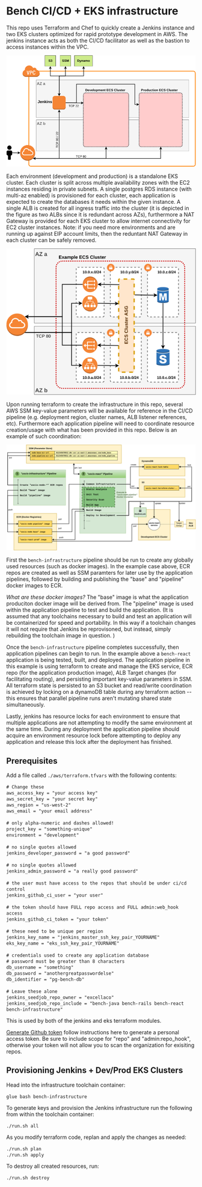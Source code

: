 # Bench CI/CD + EKS infrastructure

This repo uses Terraform and Chef to quickly create a Jenkins instance and two EKS clusters optimized for rapid prototype development in AWS. The jenkins instance acts as both the CI/CD facilitator as well as the bastion to access instances within the VPC.

![Architecture Overview](./doc/overview.png "Architecture Overview")

Each environment (development and production) is a standalone EKS cluster. Each cluster is split across multiple availability zones with the EC2 instances residing in private subnets. A single postgres RDS instance (with multi-az enabled) is provisioned for each cluster, each application is expected to create the databases it needs within the given instance. A single ALB is created for all ingress traffic into the cluster (it is depicted in the figure as two ALBs since it is redundant across AZs), furthermore a NAT Gateway is provided for each EKS cluster to allow internet connectivity for EC2 cluster instances. Note: if you need more environments and are running up against EIP account limits, then the reduntant NAT Gateway in each cluster can be safely removed.

![EKS Cluster](./doc/eks-cluster.png "EKS Cluster")

Upon running terraform to create the infrastructure in this repo, several AWS SSM key-value parameters will be available for reference in the CI/CD pipeline (e.g. deployment region, cluster names, ALB listener references, etc). Furthermore each application pipeline will need to coordinate resource creation/usage with what has been provided in this repo. Below is an example of such coordination:

![Pipeline Example](./doc/pipeline-flow.png "Pipeline Example")

First the `bench-infrastructure` pipeline should be run to create any globally used resources (such as docker images). In the example case above, ECR repos are created as well as SSM paramters for later use by the application pipelines, followed by building and publishing the "base" and "pipeline" docker images to ECR.

*What are these docker images?* The "base" image is what the application produciton docker image will be derived from. The "pipeline" image is used within the application pipeline to test and build the application. (It is assumed that any toolchains necessary to build and test an application will be containerized for speed and portability. In this way if a toolchain changes it will not require that Jenkins be reprovisoned, but instead, simply rebuilding the toolchain image in question. )

Once the `bench-infrastructure` pipeline completes successfully, then application pipelines can begin to run. In the example above a `bench-react` application is being tested, built, and deployed. The application pipeline in this example is using terraform to create and manage the EKS service, ECR repo (for the application production image), ALB Target changes (for facilitating routing), and persisting important key-value parameters in SSM. All terraform state is persisted to an S3 bucket and read/write coordination is achieved by locking on a dynamoDB table during any terraform action --this ensures that parallel pipeline runs aren't mutating shared state simultaneously.

Lastly, jenkins has resource locks for each environment to ensure that multiple applications are not attempting to modify the same environment at the same time. During any deployment the application pipeline should acquire an environment resource lock before attempting to deploy any application and release this lock after the deployment has finished.


## Prerequisites

Add a file called `./aws/terraform.tfvars` with the following contents:

```
# Change these
aws_access_key = "your access key"
aws_secret_key = "your secret key"
aws_region = "us-west-2"
aws_email = "your email address"

# only alpha-numeric and dashes allowed!
project_key = "something-unique"
environment = "development"

# no single quotes allowed
jenkins_developer_password = "a good password"

# no single quotes allowed
jenkins_admin_password = "a really good password"

# the user must have access to the repos that should be under ci/cd control
jenkins_github_ci_user = "your user"

# the token should have FULL repo access and FULL admin:web_hook access
jenkins_github_ci_token = "your token"

# these need to be unique per region
jenkins_key_name = "jenkins_master_ssh_key_pair_YOURNAME"
eks_key_name = "eks_ssh_key_pair_YOURNAME"

# credentials used to create any application database
# password must be greater than 8 characters
db_username = "something"
db_password = "anothergreatpasswordelse"
db_identifier = "pg-bench-db"

# Leave these alone
jenkins_seedjob_repo_owner = "excellaco"
jenkins_seedjob_repo_include = "bench-java bench-rails bench-react bench-infrastructure"
```

This is used by both of the jenkins and eks terraform modules.

[Generate Github token](https://help.github.com/articles/creating-a-personal-access-token-for-the-command-line/) follow instructions here to generate a personal access token. Be sure to include scope for "repo" and "admin:repo_hook", otherwise your token will not allow you to scan the organization for exisiting repos.


## Provisioning Jenkins + Dev/Prod EKS Clusters

Head into the infrastructure toolchain container:
```
glue bash bench-infrastructure
```

To generate keys and provision the Jenkins infrastructure run the following from within the toolchain container:

```
./run.sh all
```

As you modify terraform code, replan and apply the changes as needed:

```
./run.sh plan
./run.sh apply
```

To destroy all created resources, run:

```
./run.sh destroy
```
